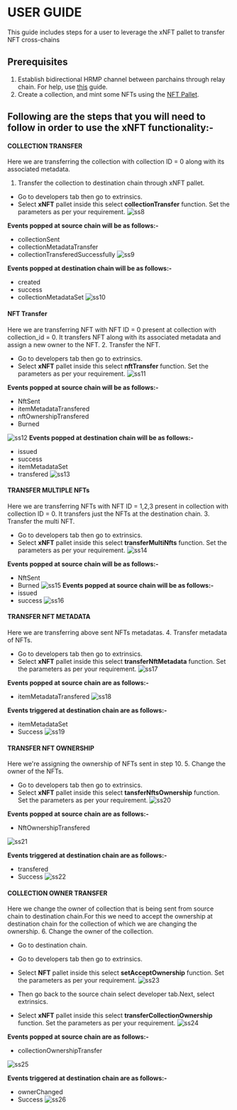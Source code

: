 # USER GUIDE
This guide includes steps for a user to leverage the xNFT pallet to transfer NFT cross-chains

## Prerequisites
1. Establish bidirectional HRMP channel between parchains through relay chain. For help, use [this](https://docs.substrate.io/reference/how-to-guides/parachains/add-hrmp-channels/) guide.
2. Create a collection, and mint some NFTs using the [NFT Pallet](https://github.com/antiers-solutions/xNFT/tree/master/nfts).

## Following are the steps that you will need to follow in order to use the xNFT functionality:-
#### **COLLECTION TRANSFER**
Here we are transferring the collection with collection ID = 0 along with its associated metadata. 

1. Transfer the collection to destination chain through xNFT pallet. 
- Go to developers tab then go to extrinsics.
- Select **xNFT** pallet inside this select **collectionTransfer** function. Set the parameters as per your requirement.
![ss8](./assets/12.jpg)

**Events popped at source chain will be as follows:-**
- collectionSent
- collectionMetadataTransfer
- collectionTransferedSuccessfully
![ss9](./assets/13.jpg)

**Events popped at destination chain will be as follows:-**
- created
- success 
- collectionMetadataSet
![ss10](./assets/14.jpg)

#### **NFT Transfer**
Here we are transferring NFT with NFT ID = 0 present at collection with collection_id = 0. It transfers NFT along with its associated metadata and assign a new owner to the NFT. 
2. Transfer the NFT.
- Go to developers tab then go to extrinsics.
- Select **xNFT** pallet inside this select **nftTransfer** function. Set the parameters as per your requirement.
![ss11](./assets/15.jpg)

**Events popped at source chain will be as follows:-**
- NftSent
- itemMetadataTransfered
- nftOwnershipTransfered
- Burned

![ss12](./assets/16.jpg)
**Events popped at destination chain will be as follows:-**
- issued 
- success 
- itemMetadataSet
- transfered
![ss13](./assets/17.jpg)

#### **TRANSFER MULTIPLE NFTs**
Here we are transferring NFTs with NFT ID = 1,2,3 present in collection with collection ID = 0. It transfers just the NFTs at the destination chain.
3. Transfer the multi NFT. 
- Go to developers tab then go to extrinsics.
- Select **xNFT** pallet inside this select **transferMultiNfts** function. Set the parameters as per your requirement.
![ss14](./assets/18.jpg)


**Events popped at source chain will be as follows:-**
- NftSent
- Burned
![ss15](./assets/19.jpg)
**Events popped at source chain will be as follows:-**
- issued 
- success
![ss16](./assets/20.jpg)

#### **TRANSFER NFT METADATA**
Here we are transferring above sent NFTs metadatas. 
4. Transfer metadata of NFTs. 
- Go to developers tab then go to extrinsics.
- Select **xNFT** pallet inside this select **transferNftMetadata** function. Set the parameters as per your requirement.
![ss17](./assets/21.jpg)

**Events popped at source chain are as follows:-**
- itemMetadataTransfered
![ss18](./assets/22.jpg)

**Events triggered at destination chain are as follows:-** 
- itemMetadataSet
- Success
![ss19](./assets/23.jpg)


#### **TRANSFER NFT OWNERSHIP**
Here we're assigning the ownership of NFTs sent in step 10. 
5. Change the owner of the NFTs.
- Go to developers tab then go to extrinsics.
- Select **xNFT** pallet inside this select **tansferNftsOwnership** function. Set the parameters as per your requirement.
![ss20](./assets/24.jpg)

**Events popped at source chain are as follows:-**
- NftOwnershipTransfered
      
![ss21](./assets/25.jpg)

**Events triggered at destination chain are as follows:-** 
- transfered
- Success
![ss22](./assets/26.jpg)


#### **COLLECTION OWNER TRANSFER**
Here we change the owner of collection that is being sent from source chain to destination chain.For this we need to accept the ownership at destination chain for the collection of which we are changing the ownership.
6. Change the owner of the collection.
- Go to destination chain.
- Go to developers tab then go to extrinsics.
- Select **NFT** pallet inside this select **setAcceptOwnership** function. Set the parameters as per your requirement.
![ss23](./assets/27.jpg)

- Then go back to the source chain select developer tab.Next, select extrinsics. 
- Select **xNFT** pallet inside this select **transferCollectionOwnership** function. Set the parameters as per your requirement.
![ss24](./assets/28.jpg)

**Events popped at source chain are as follows:-**
- collectionOwnershipTransfer
      
![ss25](./assets/29.jpg)

**Events triggered at destination chain are as follows:-** 
- ownerChanged
- Success
![ss26](./assets/30.jpg)